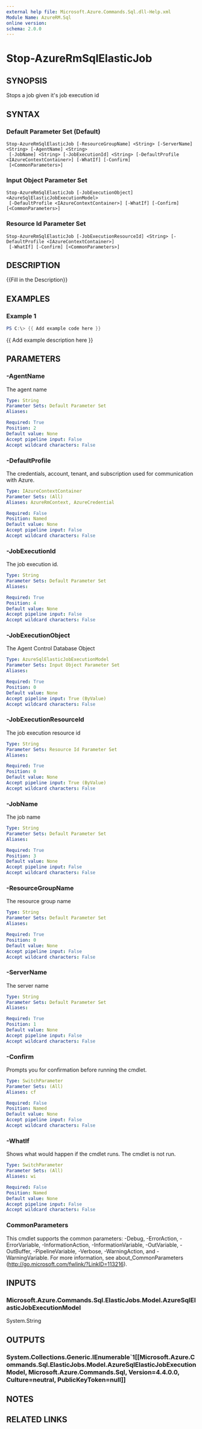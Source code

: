 ```yaml
---
external help file: Microsoft.Azure.Commands.Sql.dll-Help.xml
Module Name: AzureRM.Sql
online version:
schema: 2.0.0
---
```


# Stop-AzureRmSqlElasticJob

## SYNOPSIS
Stops a job given it's job execution id

## SYNTAX

### Default Parameter Set (Default)
```
Stop-AzureRmSqlElasticJob [-ResourceGroupName] <String> [-ServerName] <String> [-AgentName] <String>
 [-JobName] <String> [-JobExecutionId] <String> [-DefaultProfile <IAzureContextContainer>] [-WhatIf] [-Confirm]
 [<CommonParameters>]
```

### Input Object Parameter Set
```
Stop-AzureRmSqlElasticJob [-JobExecutionObject] <AzureSqlElasticJobExecutionModel>
 [-DefaultProfile <IAzureContextContainer>] [-WhatIf] [-Confirm] [<CommonParameters>]
```

### Resource Id Parameter Set
```
Stop-AzureRmSqlElasticJob [-JobExecutionResourceId] <String> [-DefaultProfile <IAzureContextContainer>]
 [-WhatIf] [-Confirm] [<CommonParameters>]
```

## DESCRIPTION
{{Fill in the Description}}

## EXAMPLES

### Example 1
```powershell
PS C:\> {{ Add example code here }}
```

{{ Add example description here }}

## PARAMETERS

### -AgentName
The agent name

```yaml
Type: String
Parameter Sets: Default Parameter Set
Aliases:

Required: True
Position: 2
Default value: None
Accept pipeline input: False
Accept wildcard characters: False
```

### -DefaultProfile
The credentials, account, tenant, and subscription used for communication with Azure.

```yaml
Type: IAzureContextContainer
Parameter Sets: (All)
Aliases: AzureRmContext, AzureCredential

Required: False
Position: Named
Default value: None
Accept pipeline input: False
Accept wildcard characters: False
```

### -JobExecutionId
The job execution id.

```yaml
Type: String
Parameter Sets: Default Parameter Set
Aliases:

Required: True
Position: 4
Default value: None
Accept pipeline input: False
Accept wildcard characters: False
```

### -JobExecutionObject
The Agent Control Database Object

```yaml
Type: AzureSqlElasticJobExecutionModel
Parameter Sets: Input Object Parameter Set
Aliases:

Required: True
Position: 0
Default value: None
Accept pipeline input: True (ByValue)
Accept wildcard characters: False
```

### -JobExecutionResourceId
The job execution resource id

```yaml
Type: String
Parameter Sets: Resource Id Parameter Set
Aliases:

Required: True
Position: 0
Default value: None
Accept pipeline input: True (ByValue)
Accept wildcard characters: False
```

### -JobName
The job name

```yaml
Type: String
Parameter Sets: Default Parameter Set
Aliases:

Required: True
Position: 3
Default value: None
Accept pipeline input: False
Accept wildcard characters: False
```

### -ResourceGroupName
The resource group name

```yaml
Type: String
Parameter Sets: Default Parameter Set
Aliases:

Required: True
Position: 0
Default value: None
Accept pipeline input: False
Accept wildcard characters: False
```

### -ServerName
The server name

```yaml
Type: String
Parameter Sets: Default Parameter Set
Aliases:

Required: True
Position: 1
Default value: None
Accept pipeline input: False
Accept wildcard characters: False
```

### -Confirm
Prompts you for confirmation before running the cmdlet.

```yaml
Type: SwitchParameter
Parameter Sets: (All)
Aliases: cf

Required: False
Position: Named
Default value: None
Accept pipeline input: False
Accept wildcard characters: False
```

### -WhatIf
Shows what would happen if the cmdlet runs.
The cmdlet is not run.

```yaml
Type: SwitchParameter
Parameter Sets: (All)
Aliases: wi

Required: False
Position: Named
Default value: None
Accept pipeline input: False
Accept wildcard characters: False
```

### CommonParameters
This cmdlet supports the common parameters: -Debug, -ErrorAction, -ErrorVariable, -InformationAction, -InformationVariable, -OutVariable, -OutBuffer, -PipelineVariable, -Verbose, -WarningAction, and -WarningVariable.
For more information, see about_CommonParameters (http://go.microsoft.com/fwlink/?LinkID=113216).

## INPUTS

### Microsoft.Azure.Commands.Sql.ElasticJobs.Model.AzureSqlElasticJobExecutionModel
System.String


## OUTPUTS

### System.Collections.Generic.IEnumerable`1[[Microsoft.Azure.Commands.Sql.ElasticJobs.Model.AzureSqlElasticJobExecutionModel, Microsoft.Azure.Commands.Sql, Version=4.4.0.0, Culture=neutral, PublicKeyToken=null]]


## NOTES

## RELATED LINKS

